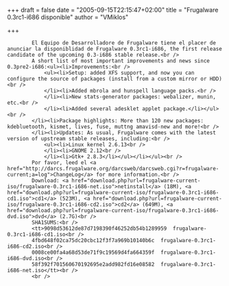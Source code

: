 
+++
draft = false
date = "2005-09-15T22:15:47+02:00"
title = "Frugalware 0.3rc1-i686 disponible"
author = "VMiklos"

+++

            El Equipo de Desarrolladore de Frugalware tiene el placer de anunciar la disponiblidad de Frugalware 0.3rc1-i686, the first release candidate of the upcoming 0.3-i686 stable release.<br />
            A short list of most important improvements and news since 0.3pre2-i686:<ul><li>Improvements:<br />
                <ul><li>Setup: added XFS support, and now you can configure the source of packages (install from a custom mirror or HDD)<br />
                </li><li>Added mbrola and hunspell language packs.<br />
                </li><li>New stats-generator packages: webalizer, munin, etc.<br />
                </li><li>Added several adesklet applet package.</li></ul><br />
            </li><li>Package highlights: More than 120 new packages: kdebluetooth, kismet, lives, fuse, muttng amavisd-new and more!<br />
            </li><li>Updates: As usual, Frugalware comes with the latest version of upstream stable releases, including:<br />
                <ul><li>Linux kernel 2.6.13<br />
                </li><li>GNOME 2.12<br />
                </li><li>Gtk+ 2.8.3</li></ul></li></ul><br />
            Por favor, leed el <a href="http://darcs.frugalware.org/darcsweb/darcsweb.cgi?r=frugalware-current;a=log">ChangeLog</a> for more information.<br />
            Download: <a href="download.php?url=frugalware-current-iso/frugalware-0.3rc1-i686-net.iso">netinstall</a> (18M), <a href="download.php?url=frugalware-current-iso/frugalware-0.3rc1-i686-cd1.iso">cd1</a> (523M), <a href="download.php?url=frugalware-current-iso/frugalware-0.3rc1-i686-cd2.iso">cd2</a> (649M), <a href="download.php?url=frugalware-current-iso/frugalware-0.3rc1-i686-dvd.iso">dvd</a> (2.7G)<br />
            SHA1SUMS:<br />
            <tt>9098d53612de87d7198390f46252db54b1289959  frugalware-0.3rc1-i686-cd1.iso<br />
            4fbd648f02ca75dc20cbc12f3f7a969b10140b6c  frugalware-0.3rc1-i686-cd2.iso<br />
            0008ce00fa4a68d53de71f9c19569d4fa664359f  frugalware-0.3rc1-i686-dvd.iso<br />
            58f392f701560670192695e2add982fd16e08582  frugalware-0.3rc1-i686-net.iso</tt><br />
            <br />
            
        